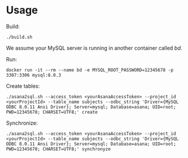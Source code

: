 # Usage

Build:
```
./build.sh
```

We assume your MySQL server is running in another container called *bd*.

Run:
```
docker run -it --rm --name bd -e MYSQL_ROOT_PASSWORD=12345678 -p 3307:3306 mysql:8.0.3
```

Create tables:
```
./asana2sql.sh --access_token <yourAsanaAccessToken> --project_id <yourProjectId> --table_name subjects --odbc_string 'Driver={MySQL ODBC 8.0.11 Ansi Driver}; Server=mysql; Database=asana; UID=root; PWD=12345678; CHARSET=UTF8;' create
```

Synchronize:
```
./asana2sql.sh --access_token <yourAsanaAccessToken> --project_id <yourProjectId> --table_name subjects --odbc_string 'Driver={MySQL ODBC 8.0.11 Ansi Driver}; Server=mysql; Database=asana; UID=root; PWD=12345678; CHARSET=UTF8;' synchronyze
```
